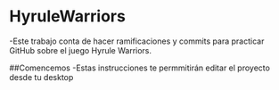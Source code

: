# HyruleWarriors
-Este trabajo conta de hacer ramificaciones y commits para practicar GitHub sobre el juego Hyrule Warriors.

##Comencemos
-Estas instrucciones te permmitirán editar el proyecto desde tu desktop


